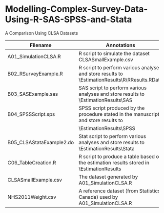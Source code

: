# Modelling-Complex-Survey-Data-Using-R-SAS-SPSS-and-Stata
A Comparison Using CLSA Datasets


|Filename                | Annotations                                                                                 |
|------------------------|---------------------------------------------------------------------------------------------|
|A01_SimulationCLSA.R 	 |R script to simulate the dataset CLSASmallExample.csv                                        |
|B02_RSurveyExample.R 	 |R script to perform various analyses and store results to \EstimationResults\R\RResults.RData|
|B03_SASExample.sas      |SAS script to perform various analyses and store results to \EstimationResults\SAS           |
|B04_SPSSScript.sps			 |SPSS script produced by the procedure stated in the manuscript and store results to          |   
|                        | \EstimationResults\SPSS                                                                     |    
|B05_CLSAStataExample2.do|Stat script to perform various analyses and store results to \EstimationResults\Stata        |
|C06_TableCreation.R		 |R script to produce a table based on the estimation results stored in \EstimationResults     |
|CLSASmallExample.csv		 |The dataset generated by A01_SimulationCLSA.R                                                |
|NHS2011Weight.csv			 |A reference dataset (from Statistics Canada) used by A01_SimulationCLSA.R                    |

